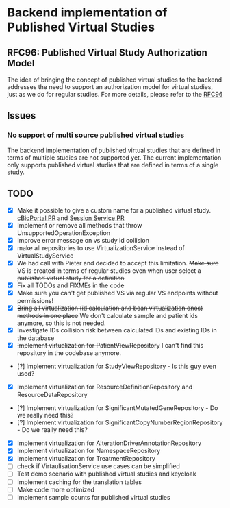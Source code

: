 # Backend implementation of Published Virtual Studies

## RFC96: Published Virtual Study Authorization Model
The idea of bringing the concept of published virtual studies to the backend addresses the need to support an authorization model for virtual studies, just as we do for regular studies.
For more details, please refer to the [RFC96](https://docs.google.com/document/d/1aLRzLZvz0hzIM3nf2vqnSayEEjiUVOt3mP2xrUhufaU/edit?tab=t.0#heading=h.4ow08ycx7u0g)

## Issues

### No support of multi source published virtual studies
 
The backend implementation of published virtual studies that are defined in terms of multiple studies are not supported yet. The current implementation only supports published virtual studies that are defined in terms of a single study.

## TODO

- [x] Make it possible to give a custom name for a published virtual study. [cBioPortal PR](https://github.com/cBioPortal/cbioportal/pull/11611) and [Session Service PR](https://github.com/cBioPortal/cbioportal/pull/11611)
- [x] Implement or remove all methods that throw UnsupportedOperationException
- [x] Improve error message on vs study id collision
- [x] make all repositories to use VirtualizationService instead of VirtualStudyService
- [x] We had call with Pieter and decided to accept this limitation. ~~Make sure VS is created in terms of regular studies even when user select a published virtual study for a definition~~
- [x] Fix all TODOs and FIXMEs in the code
- [x] Make sure you can't get published VS via regular VS endpoints without permissions!
- [x] ~~Bring all virtualization (id calculation and bean virtualization ones) methods in one place~~ We don't calculate sample and patient ids anymore, so this is not needed.
- [x] Investigate IDs collision risk between calculated IDs and existing IDs in the database
- [x] ~~Implement virtualization for PatientViewRepository~~ I can't find this repository in the codebase anymore.
- [?] Implement virtualization for StudyViewRepository - Is this guy even used?
- [x] Implement virtualization for ResourceDefinitionRepository and ResourceDataRepository
- [?] Implement virtualization for SignificantMutatedGeneRepository - Do we really need this?
- [?] Implement virtualization for SignificantCopyNumberRegionRepository - Do we really need this?
- [x] Implement virtualization for AlterationDriverAnnotationRepository
- [x] Implement virtualization for NamespaceRepository
- [x] Implement virtualization for TreatmentRepository
- [ ] check if VirtaulisationService use cases can be simplified
- [ ] Test demo scenario with published virtual studies and keycloak
- [ ] Implement caching for the translation tables
- [ ] Make code more optimized
- [ ] Implement sample counts for published virtual studies
